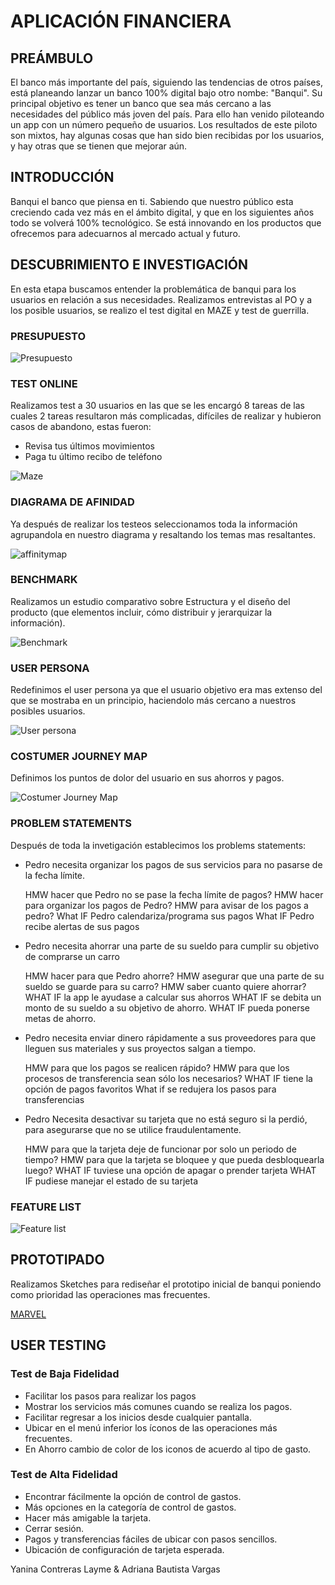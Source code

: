 # APLICACIÓN FINANCIERA

## PREÁMBULO

El banco más importante del país, siguiendo las tendencias de otros países, está
planeando lanzar un banco 100% digital bajo otro nombe: "Banqui". Su principal
objetivo es tener un banco que sea más cercano a las necesidades del público más
joven del país. Para ello han venido piloteando un app con un número pequeño de
usuarios. Los resultados de este piloto son mixtos, hay algunas cosas que han
sido bien recibidas por los usuarios, y hay otras que se tienen que mejorar aún.

## INTRODUCCIÓN
Banqui el banco que piensa en ti. Sabiendo que nuestro público esta creciendo cada vez más en el ámbito digital, y que en los siguientes años todo se volverá 100% tecnológico. Se está innovando en los productos que ofrecemos para adecuarnos al mercado actual y futuro.

## DESCUBRIMIENTO E INVESTIGACIÓN

 En esta etapa buscamos entender la problemática de banqui para los usuarios en relación a sus necesidades.
 Realizamos entrevistas al PO y a los posible usuarios, se realizo el test digital en MAZE y test de guerrilla.

### PRESUPUESTO

![Presupuesto](https://user-images.githubusercontent.com/51204770/65444975-d793ed00-ddf6-11e9-9632-1994c8f33137.png)

### TEST ONLINE

 Realizamos test a 30 usuarios en las que se les encargó 8 tareas de las cuales 2 tareas resultaron más complicadas, difíciles de realizar y hubieron casos de abandono, estas fueron:
- Revisa tus últimos movimientos
- Paga tu último recibo de teléfono

![Maze](https://user-images.githubusercontent.com/51204770/65446610-55a5c300-ddfa-11e9-9713-34e1db87a0a7.png)


### DIAGRAMA DE AFINIDAD 

 Ya después de realizar los testeos seleccionamos toda la información agrupandola en nuestro diagrama y resaltando los temas mas resaltantes.

![affinitymap](https://user-images.githubusercontent.com/51222789/65447596-8555ca80-ddfc-11e9-910f-a71583f79ae4.png)


### BENCHMARK 

Realizamos un estudio comparativo sobre Estructura y el diseño del producto (que elementos incluir, cómo distribuir y jerarquizar la información).

![Benchmark](https://user-images.githubusercontent.com/51204770/65444049-de216500-ddf4-11e9-87d2-e9df54bb8992.png)

### USER PERSONA 

Redefinimos el user persona ya que el usuario objetivo era mas extenso del que se mostraba en un principio, haciendolo más cercano a nuestros posibles usuarios.

![User persona](https://user-images.githubusercontent.com/51204770/65446206-7cafc500-ddf9-11e9-88ce-b7c4016604d2.png)

### COSTUMER JOURNEY MAP 

Definimos los puntos de dolor del usuario en sus ahorros y pagos.

![Costumer Journey Map](https://user-images.githubusercontent.com/51204770/65444451-a7981a00-ddf5-11e9-923b-5fb3da684fa3.png)


### PROBLEM STATEMENTS

Después de toda la invetigación establecimos los problems statements:

- Pedro necesita organizar los pagos de sus servicios para no pasarse de la fecha límite.

  HMW hacer que Pedro no se pase la fecha límite de pagos?
  HMW hacer para organizar los pagos de Pedro?
  HMW para avisar de los pagos a pedro?
  What IF  Pedro calendariza/programa sus pagos
  What IF Pedro recibe alertas de sus pagos

- Pedro necesita ahorrar una parte de su sueldo para cumplir su objetivo de comprarse un carro

  HMW hacer para que Pedro ahorre?
  HMW asegurar que una parte de su sueldo se guarde para su carro?
  HMW saber cuanto quiere ahorrar?
  WHAT IF la app le ayudase a calcular sus ahorros
  WHAT IF se debita un monto de su sueldo a su objetivo de ahorro.
  WHAT IF pueda ponerse metas de ahorro.

- Pedro necesita enviar dinero  rápidamente a sus proveedores para que lleguen sus materiales y sus proyectos salgan a tiempo. 

  HMW para que los pagos se realicen rápido?
  HMW para que los procesos de transferencia sean sólo los necesarios?
  WHAT IF tiene la opción de pagos favoritos
  What if se redujera los pasos para transferencias 

- Pedro Necesita desactivar su tarjeta que no está seguro si la perdió, para asegurarse que no se utilice fraudulentamente.

  HMW para que la  tarjeta deje de funcionar por solo un periodo de tiempo?
  HMW para que la tarjeta se bloquee y que pueda desbloquearla luego?
  WHAT IF tuviese una opción de apagar o prender tarjeta
  WHAT IF pudiese manejar el estado de su tarjeta

### FEATURE LIST

![Feature list](https://user-images.githubusercontent.com/51204770/65446288-a79a1900-ddf9-11e9-8733-311af19210e6.png)

## PROTOTIPADO

 Realizamos Sketches para rediseñar el prototipo inicial de banqui poniendo como prioridad las operaciones mas frecuentes.

[MARVEL](https://marvelapp.com/1i68b4dg/screen/61487589)

## USER TESTING

### Test de Baja Fidelidad

- Facilitar los pasos para realizar los pagos
- Mostrar los servicios más comunes cuando se realiza los pagos.
- Facilitar regresar a los inicios desde cualquier pantalla.
- Ubicar en el menú inferior los íconos de las operaciones más frecuentes.
- En Ahorro cambio de color de los iconos de acuerdo al tipo de gasto.


### Test de Alta Fidelidad

- Encontrar fácilmente la opción de control de gastos.
- Más opciones en la categoría de  control de gastos.
- Hacer más amigable la tarjeta. 
- Cerrar sesión. 
- Pagos y transferencias fáciles de ubicar con pasos sencillos. 
- Ubicación de configuración de tarjeta esperada. 


Yanina Contreras Layme & Adriana Bautista Vargas